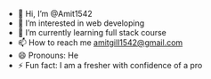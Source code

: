 - 👋 Hi, I’m @Amit1542
- 👀 I’m interested in web developing
- 🌱 I’m currently learning full stack course
- 📫 How to reach me amitgill1542@gmail.com
- 😄 Pronouns: He
- ⚡ Fun fact: I am a fresher with confidence of a pro

<!---
Amit1542/Amit1542 is a ✨ special ✨ repository because its `README.md` (this file) appears on your GitHub profile.
You can click the Preview link to take a look at your changes.
--->
